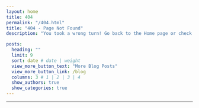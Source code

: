 ```yaml
---
layout: home
title: 404
permalink: "/404.html"
title: "404 - Page Not Found"
description: "You took a wrong turn! Go back to the Home page or check out one of theses glorious blog posts!"

posts:
  heading: ""
  limit: 9
  sort: date # date | weight
  view_more_button_text: "More Blog Posts"
  view_more_button_link: /blog
  columns: 3 # 1 | 2 | 3 | 4
  show_authors: true
  show_categories: true
---
```

---

